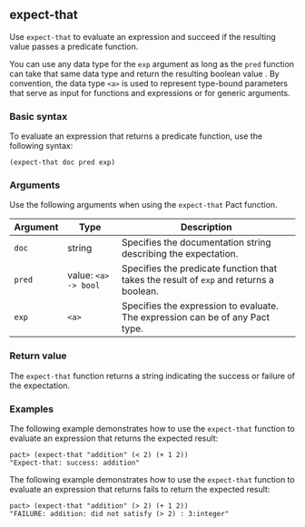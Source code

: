 ## expect-that

Use `expect-that` to evaluate an expression and succeed if the resulting value passes a predicate function.

You can use any data type for the `exp` argument as long as the `pred` function can take that same data type and return the resulting boolean value .
By convention, the data type `<a>` is used to represent type-bound parameters that serve as input for functions and expressions or for generic arguments.

### Basic syntax

To evaluate an expression that returns a predicate function, use the following syntax:

```pact
(expect-that doc pred exp)
```

### Arguments

Use the following arguments when using the `expect-that` Pact function.

| Argument | Type | Description |
|----------|------|-------------|
| `doc` | string | Specifies the documentation string describing the expectation. |
| `pred` | value: `<a> -> bool` | Specifies the predicate function that takes the result of `exp` and returns a boolean. |
| `exp` | `<a>` | Specifies the expression to evaluate. The expression can be of any Pact type.          |

### Return value

The `expect-that` function returns a string indicating the success or failure of the expectation.

### Examples

The following example demonstrates how to use the `expect-that` function to evaluate an expression that returns the expected result:

```pact
pact> (expect-that "addition" (< 2) (+ 1 2))
"Expect-that: success: addition"
```

The following example demonstrates how to use the `expect-that` function to evaluate an expression that returns fails to return the expected result:

```pact
pact> (expect-that "addition" (> 2) (+ 1 2))
"FAILURE: addition: did not satisfy (> 2) : 3:integer"
```

